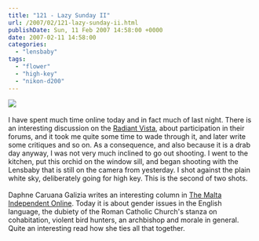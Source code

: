 ```yaml
---
title: "121 - Lazy Sunday II"
url: /2007/02/121-lazy-sunday-ii.html
publishDate: Sun, 11 Feb 2007 14:58:00 +0000
date: 2007-02-11 14:58:00
categories: 
  - "lensbaby"
tags: 
  - "flower"
  - "high-key"
  - "nikon-d200"
---
```

<a href="https://d25zfm9zpd7gm5.cloudfront.net/1200x1200/2007/20070211_140844_ps.jpg"><img src="https://d25zfm9zpd7gm5.cloudfront.net/0600x0600/2007/20070211_140844_ps.jpg"/></a><br/><br/>I have spent much time online today and in fact much of last night. There is an interesting discussion on the <a href="http://www.radiantvista.com/community/showthread.php?t=2058" target="_blank">Radiant Vista</a>, about participation in their forums, and it took me quite some time to wade through it, and later write some critiques and so on. As a consequence, and also because it is a drab day anyway, I was not very much inclined to go out shooting. I went to the kitchen, put this orchid on the window sill, and began shooting with the Lensbaby that is still on the camera from yesterday. I shot against the plain white sky, deliberately going for high key. This is the second of two shots.<br/><br/>Daphne Caruana Galizia writes an interesting column in <a href="http://www.independent.com.mt/news.asp?newsitemid=46170" target="_blank">The Malta Independent Online</a>. Today it is about gender issues in the English language, the dubiety of the Roman Catholic Church's stanza on cohabitation, violent bird hunters, an archbishop and morale in general. Quite an interesting read how she ties all that together.
